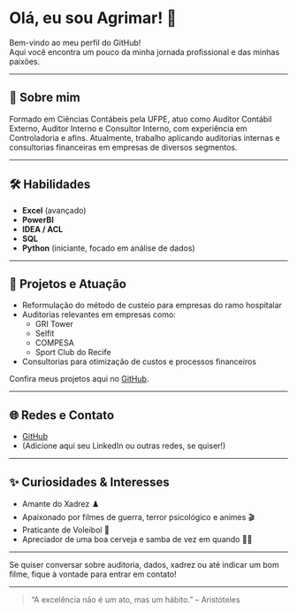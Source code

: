 # Olá, eu sou Agrimar! 👋

Bem-vindo ao meu perfil do GitHub!  
Aqui você encontra um pouco da minha jornada profissional e das minhas paixões.

---

## 💼 Sobre mim

Formado em Ciências Contábeis pela UFPE, atuo como Auditor Contábil Externo, Auditor Interno e Consultor Interno, com experiência em Controladoria e afins. Atualmente, trabalho aplicando auditorias internas e consultorias financeiras em empresas de diversos segmentos.

---

## 🛠️ Habilidades

- **Excel** (avançado)
- **PowerBI**
- **IDEA / ACL**
- **SQL**
- **Python** (iniciante, focado em análise de dados)

---

## 🚀 Projetos e Atuação

- Reformulação do método de custeio para empresas do ramo hospitalar
- Auditorias relevantes em empresas como:
  - GRI Tower
  - Selfit
  - COMPESA
  - Sport Club do Recife
- Consultorias para otimização de custos e processos financeiros

Confira meus projetos aqui no [GitHub](https://github.com/Agrimar15).

---

## 🌐 Redes e Contato

- [GitHub](https://github.com/Agrimar15)
- (Adicione aqui seu LinkedIn ou outras redes, se quiser!)

---

## ✨ Curiosidades & Interesses

- Amante do Xadrez ♟️
- Apaixonado por filmes de guerra, terror psicológico e animes 🎬
- Praticante de Voleibol 🏐
- Apreciador de uma boa cerveja e samba de vez em quando 🍻🎶

---

Se quiser conversar sobre auditoria, dados, xadrez ou até indicar um bom filme, fique à vontade para entrar em contato!

---

> “A excelência não é um ato, mas um hábito.” – Aristóteles
